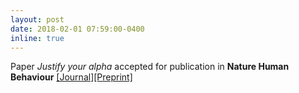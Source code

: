 ```yaml
---
layout: post
date: 2018-02-01 07:59:00-0400
inline: true
---
```


Paper *Justify your alpha* accepted for publication in **Nature Human Behaviour** [[Journal]](https://www.nature.com/articles/s41562-018-0311-x)[[Preprint]](https://psyarxiv.com/9s3y6)
